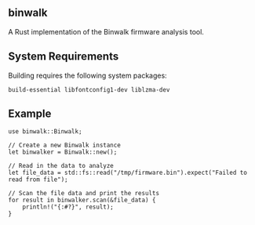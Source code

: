 ## binwalk

A Rust implementation of the Binwalk firmware analysis tool.

## System Requirements

Building requires the following system packages:

```
build-essential libfontconfig1-dev liblzma-dev
```

## Example

```
use binwalk::Binwalk;

// Create a new Binwalk instance
let binwalker = Binwalk::new();

// Read in the data to analyze
let file_data = std::fs::read("/tmp/firmware.bin").expect("Failed to read from file");

// Scan the file data and print the results
for result in binwalker.scan(&file_data) {
    println!("{:#?}", result);
}
```
